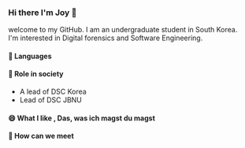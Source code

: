 ### Hi there I'm Joy 👋
welcome to my GitHub. I am an undergraduate student in South Korea.<br>
I'm interested in Digital forensics and Software Engineering.<br>

#### 🔭  Languages

#### 🌱  Role in society
* A lead of DSC Korea
* Lead of DSC JBNU

#### 😄  What I like , Das, was ich magst du magst

#### 💬  How can we meet

<!--
**jeongyoonlee2015/jeongyoonlee2015** is a ✨ _special_ ✨ repository because its `README.md` (this file) appears on your GitHub profile.

Here are some ideas to get you started:

- 🔭 I’m currently working on ...
- 🌱 I’m currently learning ...
- 👯 I’m looking to collaborate on ...
- 🤔 I’m looking for help with ...
- 💬 Ask me about ...
- 📫 How to reach me: ...
- 😄 Pronouns: ...
- ⚡ Fun fact: ...
-->

